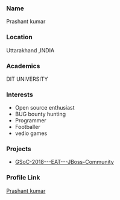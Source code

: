 ### Name

Prashant kumar

### Location

Uttarakhand ,INDIA

### Academics

DIT UNIVERSITY

### Interests


- Open source enthusiast
- BUG bounty hunting 
- Programmer 
- Footballer
- vedio games


### Projects

- [GSoC-2018---EAT---JBoss-Community](https://github.com/koderproxy/GSoC-2018---EAT---JBoss-Community) 

### Profile Link

[Prashant kumar](https://github.com/koderproxy)